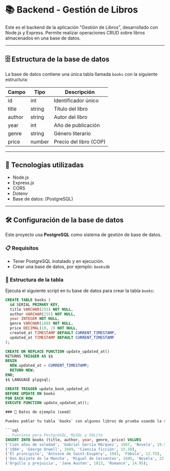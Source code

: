 # 📚 Backend - Gestión de Libros

Este es el backend de la aplicación "Gestión de Libros", desarrollado con Node.js y Express. Permite realizar operaciones CRUD sobre libros almacenados en una base de datos.

---

## 🗄️ Estructura de la base de datos

La base de datos contiene una única tabla llamada `books` con la siguiente estructura:

| Campo   | Tipo    | Descripción              |
|---------|---------|--------------------------|
| id      | int     | Identificador único      |
| title   | string  | Título del libro         |
| author  | string  | Autor del libro          |
| year    | int     | Año de publicación       |
| genre   | string  | Género literario         |
| price   | number  | Precio del libro (COP)   |

---

## 🚀 Tecnologías utilizadas

- Node.js
- Express.js
- CORS
- Dotenv
- Base de datos: (PostgreSQL)

---

## 🛠️ Configuración de la base de datos

Este proyecto usa **PostgreSQL** como sistema de gestión de base de datos.

### 📋 Requisitos

- Tener PostgreSQL instalado y en ejecución.
- Crear una base de datos, por ejemplo: `booksdb`

### 🧱 Estructura de la tabla

Ejecuta el siguiente script en tu base de datos para crear la tabla `books`:

```sql
CREATE TABLE books (
  id SERIAL PRIMARY KEY,
  title VARCHAR(255) NOT NULL,
  author VARCHAR(255) NOT NULL,
  year INTEGER NOT NULL,
  genre VARCHAR(100) NOT NULL,
  price DECIMAL(10, 2) NOT NULL,
  created_at TIMESTAMP DEFAULT CURRENT_TIMESTAMP,
  updated_at TIMESTAMP DEFAULT CURRENT_TIMESTAMP
);

CREATE OR REPLACE FUNCTION update_updated_at()
RETURNS TRIGGER AS $$
BEGIN
  NEW.updated_at = CURRENT_TIMESTAMP;
  RETURN NEW;
END;
$$ LANGUAGE plpgsql;

CREATE TRIGGER update_book_updated_at
BEFORE UPDATE ON books
FOR EACH ROW
EXECUTE FUNCTION update_updated_at();

### 🌱 Datos de ejemplo (seed)

Puedes poblar tu tabla `books` con algunos libros de prueba usando la siguiente consulta SQL:

```sql
-- Funciona para PostgreSQL, MySQL y SQLite
INSERT INTO books (title, author, year, genre, price) VALUES
('Cien años de soledad', 'Gabriel García Márquez', 1967, 'Novela', 19.99),
('1984', 'George Orwell', 1949, 'Ciencia ficción', 15.50),
('El principito', 'Antoine de Saint-Exupéry', 1943, 'Fábula', 12.75),
('Don Quijote de la Mancha', 'Miguel de Cervantes', 1605, 'Novela', 22.00),
('Orgullo y prejuicio', 'Jane Austen', 1813, 'Romance', 14.95);
